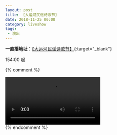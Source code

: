 ```yaml
---
layout: post
title: 【大运河民谣诗歌节】
date: 2018-11-25 00:00
category: liveshow
tags:
 - 演出
---
```


**一直播地址**：[【大运河民谣诗歌节】](https://www.yizhibo.com/l/mPkaJzU1cIfrb6Hl.html){:target="_blank"}

154:00 起

{% comment %}
<div class="iframe-container"><video controls class="responsive-iframe"><source src="https://alcdn.hls.xiaoka.tv/20181125/d38/79e/mPkaJzU1cIfrb6Hl/index.m3u8" type="video/m3u8"></video></div>
{% endcomment %}
